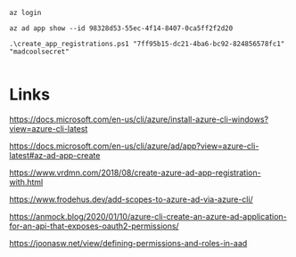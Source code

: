 
```
az login
```


```
az ad app show --id 98328d53-55ec-4f14-8407-0ca5ff2f2d20
```

```
.\create_app_registrations.ps1 "7ff95b15-dc21-4ba6-bc92-824856578fc1" "madcoolsecret"
```

```
```

# Links

https://docs.microsoft.com/en-us/cli/azure/install-azure-cli-windows?view=azure-cli-latest

https://docs.microsoft.com/en-us/cli/azure/ad/app?view=azure-cli-latest#az-ad-app-create

https://www.vrdmn.com/2018/08/create-azure-ad-app-registration-with.html

https://www.frodehus.dev/add-scopes-to-azure-ad-via-azure-cli/

https://anmock.blog/2020/01/10/azure-cli-create-an-azure-ad-application-for-an-api-that-exposes-oauth2-permissions/

https://joonasw.net/view/defining-permissions-and-roles-in-aad